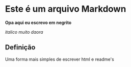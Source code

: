 # Este é um arquivo Markdown

**Opa aqui eu escrevo em negrito**

_italico muito daora_

## Definição

Uma forma mais simples de escrever html e readme's
